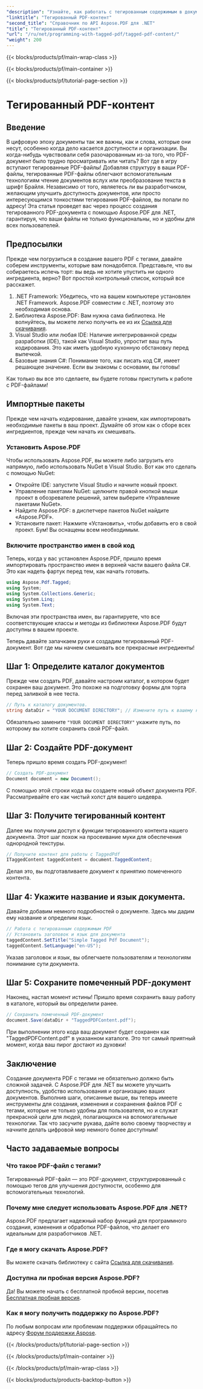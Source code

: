 ```yaml
---
"description": "Узнайте, как работать с тегированным содержимым в документе PDF с помощью Aspose.PDF для .NET. Пошаговое руководство по использованию тегов."
"linktitle": "Тегированный PDF-контент"
"second_title": "Справочник по API Aspose.PDF для .NET"
"title": "Тегированный PDF-контент"
"url": "/ru/net/programming-with-tagged-pdf/tagged-pdf-content/"
"weight": 200
---
```


{{< blocks/products/pf/main-wrap-class >}}

{{< blocks/products/pf/main-container >}}

{{< blocks/products/pf/tutorial-page-section >}}

# Тегированный PDF-контент

## Введение

В цифровую эпоху документы так же важны, как и слова, которые они несут, особенно когда дело касается доступности и организации. Вы когда-нибудь чувствовали себя разочарованным из-за того, что PDF-документ было трудно просматривать или читать? Вот где в игру вступают тегированные PDF-файлы! Добавляя структуру в ваши PDF-файлы, тегированные PDF-файлы облегчают вспомогательным технологиям чтение документов вслух или преобразование текста в шрифт Брайля. Независимо от того, являетесь ли вы разработчиком, желающим улучшить доступность документов, или просто интересующимся тонкостями тегирования PDF-файлов, вы попали по адресу! Эта статья проведет вас через процесс создания тегированного PDF-документа с помощью Aspose.PDF для .NET, гарантируя, что ваши файлы не только функциональны, но и удобны для всех пользователей.

## Предпосылки

Прежде чем погрузиться в создание вашего PDF с тегами, давайте соберем инструменты, которые вам понадобятся. Представьте, что вы собираетесь испечь торт: вы ведь не хотите упустить ни одного ингредиента, верно? Вот простой контрольный список, который все расскажет.

1. .NET Framework: Убедитесь, что на вашем компьютере установлен .NET Framework. Aspose.PDF совместим с .NET, поэтому это необходимая основа.
2. Библиотека Aspose.PDF: Вам нужна сама библиотека. Не волнуйтесь, вы можете легко получить ее из их [Ссылка для скачивания](https://releases.aspose.com/pdf/net/).
3. Visual Studio или любая IDE: Наличие интегрированной среды разработки (IDE), такой как Visual Studio, упростит ваш путь кодирования. Это как иметь удобную кухонную обстановку перед выпечкой.
4. Базовые знания C#: Понимание того, как писать код C#, имеет решающее значение. Если вы знакомы с основами, вы готовы!

Как только вы все это сделаете, вы будете готовы приступить к работе с PDF-файлами!

## Импортные пакеты

Прежде чем начать кодирование, давайте узнаем, как импортировать необходимые пакеты в ваш проект. Думайте об этом как о сборе всех ингредиентов, прежде чем начать их смешивать.

### Установить Aspose.PDF

Чтобы использовать Aspose.PDF, вы можете либо загрузить его напрямую, либо использовать NuGet в Visual Studio. Вот как это сделать с помощью NuGet:

- Откройте IDE: запустите Visual Studio и начните новый проект.
- Управление пакетами NuGet: щелкните правой кнопкой мыши проект в обозревателе решений, затем выберите «Управление пакетами NuGet».
- Найдите Aspose.PDF: в диспетчере пакетов NuGet найдите «Aspose.PDF».
- Установите пакет: Нажмите «Установить», чтобы добавить его в свой проект. Бум! Вы оснащены всем необходимым.

### Включите пространство имен в свой код

Теперь, когда у вас установлен Aspose.PDF, пришло время импортировать пространство имен в верхней части вашего файла C#. Это как надеть фартук перед тем, как начать готовить.

```csharp
using Aspose.Pdf.Tagged;
using System;
using System.Collections.Generic;
using System.Linq;
using System.Text;
```

Включая эти пространства имен, вы гарантируете, что все соответствующие классы и методы из библиотеки Aspose.PDF будут доступны в вашем проекте.

Теперь давайте запачкаем руки и создадим тегированный PDF-документ. Вот где мы начнем смешивать все прекрасные ингредиенты!

## Шаг 1: Определите каталог документов

Прежде чем создать PDF, давайте настроим каталог, в котором будет сохранен ваш документ. Это похоже на подготовку формы для торта перед заливкой в нее теста.

```csharp
// Путь к каталогу документов.
string dataDir = "YOUR DOCUMENT DIRECTORY"; // Измените путь к вашему каталогу
```

Обязательно замените `"YOUR DOCUMENT DIRECTORY"` укажите путь, по которому вы хотите сохранить свой PDF-файл. 

## Шаг 2: Создайте PDF-документ

Теперь пришло время создать PDF-документ! 

```csharp
// Создать PDF-документ
Document document = new Document();
```

С помощью этой строки кода вы создаете новый объект документа PDF. Рассматривайте его как чистый холст для вашего шедевра.

## Шаг 3: Получите тегированный контент

Далее мы получим доступ к функции тегированного контента нашего документа. Этот шаг похож на просеивание муки для обеспечения однородной текстуры.

```csharp
// Получите контент для работы с TaggedPdf
ITaggedContent taggedContent = document.TaggedContent;
```

Делая это, вы подготавливаете документ к принятию помеченного контента.

## Шаг 4: Укажите название и язык документа.

Давайте добавим немного подробностей о документе. Здесь мы дадим ему название и определим язык. 

```csharp
// Работа с тегированным содержимым PDF
// Установить заголовок и язык для документа
taggedContent.SetTitle("Simple Tagged Pdf Document");
taggedContent.SetLanguage("en-US");
```

Указав заголовок и язык, вы облегчаете пользователям и технологиям понимание сути документа.

## Шаг 5: Сохраните помеченный PDF-документ

Наконец, настал момент истины! Пришло время сохранить вашу работу в каталоге, который вы определили ранее.

```csharp
// Сохранить помеченный PDF-документ
document.Save(dataDir + "TaggedPDFContent.pdf");
```

При выполнении этого кода ваш документ будет сохранен как "TaggedPDFContent.pdf" в указанном каталоге. Это тот самый приятный момент, когда ваш пирог достают из духовки!

## Заключение

Создание документа PDF с тегами не обязательно должно быть сложной задачей. С Aspose.PDF для .NET вы можете улучшить доступность, удобство использования и организацию ваших документов. Выполнив шаги, описанные выше, вы теперь имеете инструменты для создания, изменения и сохранения файлов PDF с тегами, которые не только удобны для пользователя, но и служат прекрасной цели для людей, полагающихся на вспомогательные технологии. Так что засучите рукава, дайте волю своему творчеству и начните делать цифровой мир немного более доступным!

## Часто задаваемые вопросы

### Что такое PDF-файл с тегами?
Тегированный PDF-файл — это PDF-документ, структурированный с помощью тегов для улучшения доступности, особенно для вспомогательных технологий.

### Почему мне следует использовать Aspose.PDF для .NET?
Aspose.PDF предлагает надежный набор функций для программного создания, изменения и обработки PDF-файлов, что делает его идеальным для разработчиков .NET.

### Где я могу скачать Aspose.PDF?
Вы можете скачать библиотеку с сайта [Ссылка для скачивания](https://releases.aspose.com/pdf/net/).

### Доступна ли пробная версия Aspose.PDF?
Да! Вы можете начать с бесплатной пробной версии, посетив [Бесплатная пробная версия](https://releases.aspose.com/).

### Как я могу получить поддержку по Aspose.PDF?
По любым вопросам или проблемам поддержки обращайтесь по адресу [Форум поддержки Aspose](https://forum.aspose.com/c/pdf/10).

{{< /blocks/products/pf/tutorial-page-section >}}

{{< /blocks/products/pf/main-container >}}

{{< /blocks/products/pf/main-wrap-class >}}

{{< blocks/products/products-backtop-button >}}